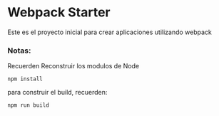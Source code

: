 # Webpack Starter

Este es el proyecto inicial para crear 
aplicaciones utilizando webpack

### Notas:
Recuerden Reconstruir los modulos de Node
```
npm install
```

para construir el build, recuerden:
```
npm run build
```